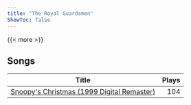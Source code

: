 ```yaml
---
title: "The Royal Guardsmen"
ShowToc: false
---
```


{{< more >}}

## Songs
Title | Plays 
----- | -----: 
[Snoopy's Christmas (1999 Digital Remaster)](/songs/snoopys-christmas) | 104

